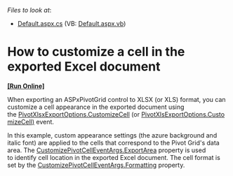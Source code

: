 <!-- default file list -->
*Files to look at*:

* [Default.aspx.cs](./CS/WebPivotExportCustomizeCell/Default.aspx.cs) (VB: [Default.aspx.vb](./VB/WebPivotExportCustomizeCell/Default.aspx.vb))
<!-- default file list end -->
# How to customize a cell in the exported Excel document
<!-- run online -->
**[[Run Online]](https://codecentral.devexpress.com/t424442/)**
<!-- run online end -->


<p>When exporting an ASPxPivotGrid control to XLSX (or XLS) format, you can customize a cell appearance in the exported document using the <a href="https://documentation.devexpress.com/#AspNet/DevExpressWebASPxPivotGridPivotXlsxExportOptions_CustomizeCelltopic">PivotXlsxExportOptions.CustomizeCell</a> (or <a href="https://documentation.devexpress.com/#AspNet/DevExpressWebASPxPivotGridPivotXlsExportOptions_CustomizeCelltopic">PivotXlsExportOptions.CustomizeCell</a><u>)</u> event.</p>
<p>In this example, custom appearance settings (the azure background and italic font) are applied to the cells that correspond to the Pivot Grid's data area. The <a href="https://documentation.devexpress.com/AspNet/DevExpressWebASPxPivotGridCustomizePivotCellEventArgs_ExportAreatopic.aspx">CustomizePivotCellEventArgs.ExportArea</a> property is used to identify cell location in the exported Excel document. The cell format is set by the <a href="https://documentation.devexpress.com/AspNet/DevExpressWebASPxPivotGridCustomizePivotCellEventArgs_Formattingtopic.aspx">CustomizePivotCellEventArgs.Formatting</a> property.</p>

<br/>


